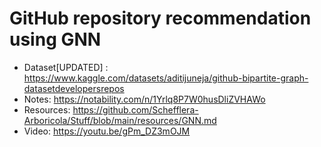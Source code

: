 # GitHub repository recommendation using GNN

- Dataset[UPDATED] : https://www.kaggle.com/datasets/aditijuneja/github-bipartite-graph-datasetdevelopersrepos 
- Notes: https://notability.com/n/1Yrlq8P7W0husDliZVHAWo
- Resources: https://github.com/Schefflera-Arboricola/Stuff/blob/main/resources/GNN.md
- Video: https://youtu.be/gPm_DZ3mOJM
